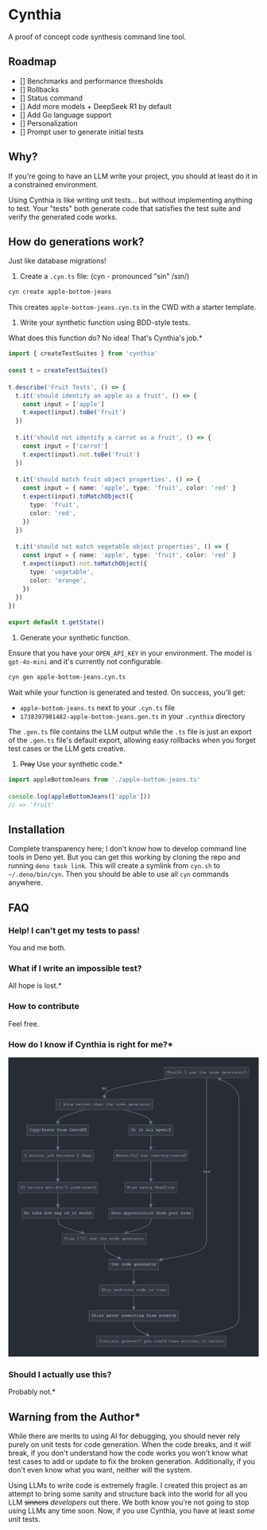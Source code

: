 # Cynthia

A proof of concept code synthesis command line tool.

## Roadmap

- [] Benchmarks and performance thresholds
- [] Rollbacks
- [] Status command
- [] Add more models + DeepSeek R1 by default
- [] Add Go language support
- [] Personalization
- [] Prompt user to generate initial tests

## Why?

If you're going to have an LLM write your project, you should at least do it in a constrained environment.

Using Cynthia is like writing unit tests... but without implementing anything to test. Your "tests" both generate code that satisfies the test suite and verify the generated code works.

## How do generations work?

Just like database migrations!

1. Create a `.cyn.ts` file: (cyn - pronounced "sin" /sɪn/)

```sh
cyn create apple-bottom-jeans
```

This creates `apple-bottom-jeans.cyn.ts` in the CWD with a starter template.

1. Write your synthetic function using BDD-style tests.

What does this function do? No idea! That's Cynthia's job.*

```ts
import { createTestSuites } from 'cynthia'

const t = createTestSuites()

t.describe('Fruit Tests', () => {
  t.it('should identify an apple as a fruit', () => {
    const input = ['apple']
    t.expect(input).toBe('fruit')
  })

  t.it('should not identify a carrot as a fruit', () => {
    const input = ['carrot']
    t.expect(input).not.toBe('fruit')
  })

  t.it('should match fruit object properties', () => {
    const input = { name: 'apple', type: 'fruit', color: 'red' }
    t.expect(input).toMatchObject({
      type: 'fruit',
      color: 'red',
    })
  })

  t.it('should not match vegetable object properties', () => {
    const input = { name: 'apple', type: 'fruit', color: 'red' }
    t.expect(input).not.toMatchObject({
      type: 'vegetable',
      color: 'orange',
    })
  })
})

export default t.getState()
```

1. Generate your synthetic function.

Ensure that you have your `OPEN_API_KEY` in your environment. The model is `gpt-4o-mini` and it's currently not configurable.

```sh
cyn gen apple-bottom-jeans.cyn.ts
```

Wait while your function is generated and tested. On success, you'll get:

- `apple-bottom-jeans.ts` next to your `.cyn.ts` file
- `1738397981482-apple-bottom-jeans.gen.ts` in your `.cynthia` directory

The `.gen.ts` file contains the LLM output while the `.ts` file is just an export of the `.gen.ts` file's default export, allowing easy rollbacks when you forget test cases or the LLM gets creative.

1. ~~Pray~~ Use your synthetic code.*

```ts
import appleBottomJeans from './apple-bottom-jeans.ts'

console.log(appleBottomJeans(['apple']))
// => 'fruit'
```

## Installation

Complete transparency here; I don't know how to develop command line tools in Deno yet. But you can get this working by cloning the repo and running `deno task link`. This will create a symlink from `cyn.sh` to `~/.deno/bin/cyn`. Then you
should be able to use all `cyn` commands anywhere.

## FAQ

### Help! I can't get my tests to pass!

You and me both.

### What if I write an impossible test?

All hope is lost.*

### How to contribute

Feel free.

### How do I know if Cynthia is right for me?*

![img](flow-chart.png)

### Should I actually use this?

Probably not.*

## Warning from the Author*

While there are merits to using AI for debugging, you should never rely purely on unit tests for code generation. When the code breaks, and it _will_ break, if you don't understand how the code works you won't know what test cases to add or
update to fix the broken generation. Additionally, if you don't even know what you want, neither will the system.

Using LLMs to write code is extremely fragile. I created this project as an attempt to bring some sanity and structure back into the world for all you LLM ~~sinners~~ _developers_ out there. We both know you're not going to stop using LLMs
any time soon. Now, if you use Cynthia, you have at least _some_ unit tests.
